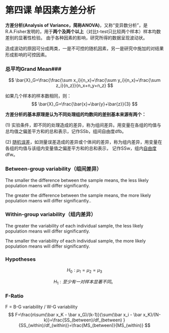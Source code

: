 # 第四课 单因素方差分析

**方差分析(Analysis of Variance，简称ANOVA)**，又称“变异数分析”，是R.A.Fisher发明的，用于**两个及两个以上**（对比t-test只比较两个样本）样本均数差别的显著性检验。 由于各种因素的影响，研究所得的数据呈现波动状。

造成波动的原因可分成两类，一是不可控的随机因素，另一是研究中施加的对结果形成影响的可控因素。



### 总平均Grand Mean###

$$
\bar{X}_G=\frac{\frac{\sum x_i}{n_x}+\frac{\sum y_i}{n_x}+\frac{\sum z_i}{n_z}}{n_x+n_y+n_z}
$$

如果几个样本的样本数相同，则：
$$
\bar{X}_G=\frac{\bar{x}+\bar{y}+\bar{z}}{3}
$$



**方差分析的基本原理是认为不同处理组的均数间的差别基本来源有两个：**

(1) 实验条件，即不同的处理造成的差异，称为组间差异。用变量在各组的均值与总均值之偏差平方和的总和表示，记作SSb，组间自由度dfb。

(2) [随机误差](https://baike.baidu.com/item/%E9%9A%8F%E6%9C%BA%E8%AF%AF%E5%B7%AE)，如测量误差造成的差异或个体间的差异，称为组内差异，用变量在各组的均值与该组内变量值之偏差平方和的总和表示， 记作SSw，组内[自由度](https://baike.baidu.com/item/%E8%87%AA%E7%94%B1%E5%BA%A6/5936984)dfw。



### Between-group variability（组间差异）

The smaller the difference between the sample means, the less likely population maens will differ significantly.

The greater the difference between the sample means, the more likely population maens will differ significantly..



### Within-group variability（组内差异）

The greater the variability of each individual sample, the less likely population means will differ significantly.

The smaller the variability of each individual sample, the more likely population means will differ significantly.



### Hypotheses

$$
H_0:μ_1=μ_2=μ_3
$$

$$
H_1:至少有一对样本显著不同。
$$



### F-Ratio

F = B-G variability / W-G variability
$$
F=\frac{n\sum(\bar x_K - \bar x_G)/(k-1)}{\sum(\bar x_i - \bar x_K)/(N-k)}=\frac{SS_(between)/df_(between) }{SS_(within)/df_(within)}=\frac{MS_(between)}{MS_(within)}
$$
